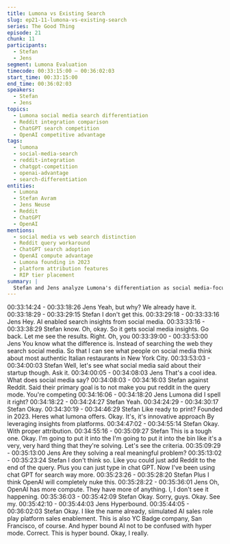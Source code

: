 ```yaml
---
title: Lumona vs Existing Search
slug: ep21-11-lumona-vs-existing-search
series: The Good Thing
episode: 21
chunk: 11
participants:
  - Stefan
  - Jens
segment: Lumona Evaluation
timecode: 00:33:15:00 – 00:36:02:03
start_time: 00:33:15:00
end_time: 00:36:02:03
speakers:
  - Stefan
  - Jens
topics:
  - Lumona social media search differentiation
  - Reddit integration comparison
  - ChatGPT search competition
  - OpenAI competitive advantage
tags:
  - lumona
  - social-media-search
  - reddit-integration
  - chatgpt-competition
  - openai-advantage
  - search-differentiation
entities:
  - Lumona
  - Stefan Avram
  - Jens Neuse
  - Reddit
  - ChatGPT
  - OpenAI
mentions:
  - social media vs web search distinction
  - Reddit query workaround
  - ChatGPT search adoption
  - OpenAI compute advantage
  - Lumona founding in 2023
  - platform attribution features
  - RIP tier placement
summary: |
  Stefan and Jens analyze Lumona's differentiation as social media-focused search versus general web search. They note users can already add "Reddit" to queries for social insights and that ChatGPT increasingly handles search needs. With OpenAI's superior compute resources and market position, they conclude Lumona faces insurmountable competition and place it in the "RIP" tier, transitioning to Hyperbound for their next evaluation.
---
```


00:33:14:24 - 00:33:18:26
Jens
Yeah, but why? We already have it.
00:33:18:29 - 00:33:29:15
Stefan
I don't get this.
00:33:29:18 - 00:33:33:16
Jens
Hey. AI enabled search insights from social media.
00:33:33:16 - 00:33:38:29
Stefan
know.
Oh, okay. So it gets social media insights. Go back. Let me see the results. Right. Oh, you
00:33:39:00 - 00:33:53:00
Jens
You know what the difference is. Instead of searching the web they search social media. So that
I can see what people on social media think about most authentic Italian restaurants in New
York City.
00:33:53:03 - 00:34:00:03
Stefan
Well, let's see what social media said about their startup though. Ask it.
00:34:00:05 - 00:34:08:03
Jens
That's a cool idea. What does social media say?
00:34:08:03 - 00:34:16:03
Stefan
against Reddit.
Said their primary goal is to not make you put reddit in the query mode. You're competing
00:34:16:06 - 00:34:18:20
Jens
Lumona did I spell it right?
00:34:18:22 - 00:34:24:27
Stefan
Yeah.
00:34:24:29 - 00:34:30:17
Stefan
Okay.
00:34:30:19 - 00:34:46:29
Stefan
Like ready to print? Founded in 2023. Heres what lumona offers. Okay. It's, it's innovative
approach By leveraging insights from platforms.
00:34:47:02 - 00:34:55:14
Stefan
Okay. With proper attribution.
00:34:55:16 - 00:35:09:27
Stefan
This is a tough one. Okay. I'm going to put it into the I'm going to put it into the bin like it's a very,
very hard thing that they're solving. Let's see the criteria.
00:35:09:29 - 00:35:13:00
Jens
Are they solving a real meaningful problem?
00:35:13:02 - 00:35:23:24
Stefan
I don't think so. Like you could just add Reddit to the end of the query. Plus you can just type in
chat GPT. Now I've been using chat GPT for search way more.
00:35:23:26 - 00:35:28:20
Stefan
Plus I think OpenAI will completely nuke this.
00:35:28:22 - 00:35:36:01
Jens
Oh, OpenAI has more compute. They have more of anything. I, I don't see it happening.
00:35:36:03 - 00:35:42:09
Stefan
Okay. Sorry, guys. Okay. See my.
00:35:42:10 - 00:35:44:03
Jens
Hyperbound.
00:35:44:05 - 00:36:02:03
Stefan
Okay. I like the name already, siimulated AI sales role play platform sales enablement. This is
also YC Badge company, San Francisco, of course. And hyper bound AI not to be confused with
hyper mode. Correct. This is hyper bound. Okay, I really.